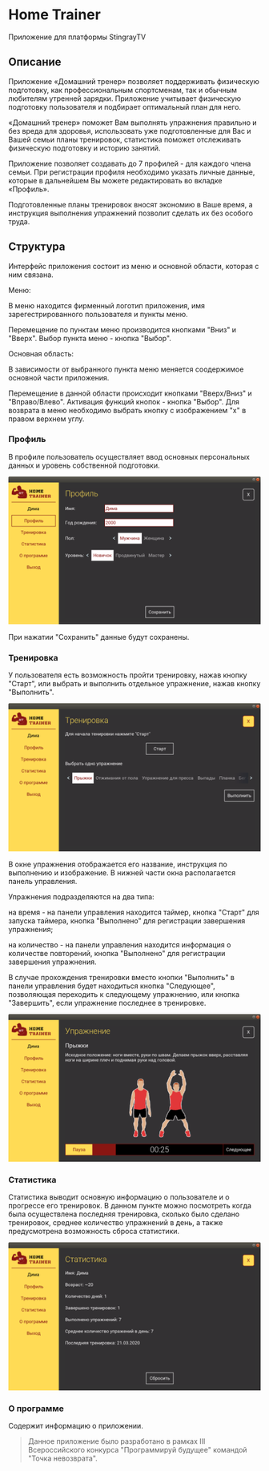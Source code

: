 # Home Trainer #

Приложение для платформы StingrayTV

## Описание ##
Приложение «Домашний тренер» позволяет поддерживать физическую подготовку, как профессиональным спортсменам, так и обычным любителям утренней зарядки. Приложение учитывает физическую подготовку пользователя и подбирает оптимальный план для него.

«Домашний тренер» поможет Вам выполнять упражнения правильно и без вреда для здоровья, использовать уже подготовленные для Вас и Вашей семьи планы тренировок, статистика поможет отслеживать физическую подготовку и историю занятий.

Приложение позволяет создавать до 7 профилей - для каждого члена семьи. При регистрации профиля необходимо указать личные данные, которые в дальнейшем Вы можете редактировать во вкладке «Профиль».

Подготовленные планы тренировок вносят экономию в Ваше время, а инструкция выполнения упражнений позволит сделать их без особого труда.

## Структура ##
Интерфейс приложения состоит из меню и основной области, которая с ним связана.

Меню:

В меню находится фирменный логотип приложения, имя зарегестрированного пользователя и пункты меню.

Перемещение по пунктам меню производится кнопками "Вниз" и "Вверх".
Выбор пункта меню - кнопка "Выбор".

Основная область:

В зависимости от выбранного пункта меню меняется соодержимое основной части приложения.

Перемещение в данной области происходит кнопками "Вверх/Вниз" и "Вправо/Влево".
Активация функций кнопок - кнопка "Выбор".
Для возврата в меню необходимо выбрать кнопку с изображением "х" в правом верхнем углу.

### Профиль ###

В профиле пользователь осуществляет ввод основных персональных данных и уровень собственной подготовки.

![Profile](/resources/screen/profile.png)

При нажатии "Сохранить" данные будут сохранены.

### Тренировка ###

У пользователя есть возможность пройти тренировку, нажав кнопку "Старт", или выбрать и выполнить отдельное упражнение, нажав кнопку "Выполнить".

![Profile](/resources/screen/training.png)

В окне упражнения отображается его название, инструкция по выполнению и изображение. В нижней части окна располагается панель управления.
    
Упражнения подразделяются на два типа: 
  
  на время - на панели управления находится таймер, кнопка "Старт" для запуска таймера, кнопка "Выполнено" для регистрации завершения упражнения;
  
  на количество - на панели управления находится информация о количестве повторений, кнопка "Выполнено" для регистрации завершения упражнения.
    
В случае прохождения тренировки вместо кнопки "Выполнить" в панели управления будет находиться кнопка "Следующее", позволяющая переходить к следующему упражнению, или кнопка "Завершить", если упражнение последнее в тренировке.

![Profile](/resources/screen/exercise.png)

### Статистика ###

Статистика выводит основную информацию о пользователе и о прогрессе его тренировок. В данном пункте можно посмотреть когда была осуществлена последняя тренировка, сколько было сделано тренировок, среднее количество упражнений в день, а также предусмотрена возможность сброса статистики.

![Profile](/resources/screen/statistics.png)

### О программе ###

Содержит информацию о приложении. 

>Данное приложение было разработано в рамках III Всероссийского конкурса "Программируй будущее" командой "Точка невозврата".

